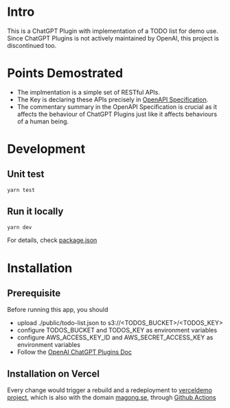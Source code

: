 

# Intro
This is a ChatGPT Plugin with implementation of a TODO list for demo use.
Since ChatGPT Plugins is not actively maintained by OpenAI, this project is discontinued too.

# Points Demostrated
- The implmentation is a simple set of RESTful APIs.
- The Key is declaring these APIs precisely in [OpenAPI Specification](./pages/public/openapi.yaml).
- The commentary summary in the OpenAPI Specification is crucial as it affects the behaviour of ChatGPT Plugins just like it affects behaviours of a human being.

# Development
## Unit test
```bash
yarn test
```

## Run it locally
```bash
yarn dev
```

For details, check [package.json](./package.json)


# Installation
## Prerequisite
Before running this app, you should
- upload ./public/todo-list.json to s3://<TODOS_BUCKET>/<TODOS_KEY>
- configure TODOS_BUCKET and TODOS_KEY as environment variables
- configure AWS_ACCESS_KEY_ID and AWS_SECRET_ACCESS_KEY as environment variables
- Follow the [OpenAI ChatGPT Plugins Doc](https://platform.openai.com/docs/plugins/introduction)

## Installation on Vercel
Every change would trigger a rebuild and a redeployment to [verceldemo project](https://vercel.com/lipingtababa/verceldemo/), which is also with the domain [magong.se](https://magong.se), through [Github Actions](./.github/workflows/github-actions.yml)